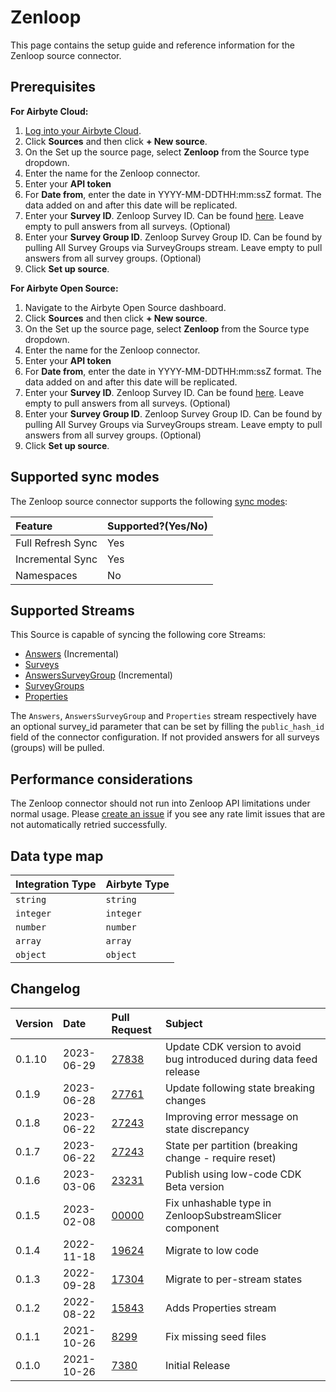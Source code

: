 # Zenloop

This page contains the setup guide and reference information for the Zenloop source connector.

## Prerequisites

<!-- env:cloud -->

**For Airbyte Cloud:**

1. [Log into your Airbyte Cloud](https://cloud.airbyte.com/workspaces).
2. Click **Sources** and then click **+ New source**.
3. On the Set up the source page, select **Zenloop** from the Source type dropdown.
4. Enter the name for the Zenloop connector.
5. Enter your **API token**
6. For **Date from**, enter the date in YYYY-MM-DDTHH:mm:ssZ format. The data added on and after
   this date will be replicated.
7. Enter your **Survey ID**. Zenloop Survey ID. Can be found
   <a href="https://app.zenloop.com/settings/api">here</a>. Leave empty to pull answers from all
   surveys. (Optional)
8. Enter your **Survey Group ID**. Zenloop Survey Group ID. Can be found by pulling All Survey
   Groups via SurveyGroups stream. Leave empty to pull answers from all survey groups. (Optional)
9. Click **Set up source**.
<!-- /env:cloud -->

<!-- env:oss -->

**For Airbyte Open Source:**

1. Navigate to the Airbyte Open Source dashboard.
2. Click **Sources** and then click **+ New source**.
3. On the Set up the source page, select **Zenloop** from the Source type dropdown.
4. Enter the name for the Zenloop connector.
5. Enter your **API token**
6. For **Date from**, enter the date in YYYY-MM-DDTHH:mm:ssZ format. The data added on and after
   this date will be replicated.
7. Enter your **Survey ID**. Zenloop Survey ID. Can be found
   <a href="https://app.zenloop.com/settings/api">here</a>. Leave empty to pull answers from all
   surveys. (Optional)
8. Enter your **Survey Group ID**. Zenloop Survey Group ID. Can be found by pulling All Survey
   Groups via SurveyGroups stream. Leave empty to pull answers from all survey groups. (Optional)
9. Click **Set up source**.
<!-- /env:oss -->

## Supported sync modes

The Zenloop source connector supports the following
[sync modes](https://docs.airbyte.com/cloud/core-concepts#connection-sync-modes):

| Feature           | Supported?\(Yes/No\) |
| :---------------- | :------------------- |
| Full Refresh Sync | Yes                  |
| Incremental Sync  | Yes                  |
| Namespaces        | No                   |

## Supported Streams

This Source is capable of syncing the following core Streams:

- [Answers](https://docs.zenloop.com/reference#get-answers) \(Incremental\)
- [Surveys](https://docs.zenloop.com/reference#get-list-of-surveys)
- [AnswersSurveyGroup](https://docs.zenloop.com/reference#get-answers-for-survey-group)
  \(Incremental\)
- [SurveyGroups](https://docs.zenloop.com/reference#get-list-of-survey-groups)
- [Properties](https://docs.zenloop.com/reference#get-list-of-properties)

The `Answers`, `AnswersSurveyGroup` and `Properties` stream respectively have an optional survey_id
parameter that can be set by filling the `public_hash_id` field of the connector configuration. If
not provided answers for all surveys (groups) will be pulled.

## Performance considerations

The Zenloop connector should not run into Zenloop API limitations under normal usage. Please
[create an issue](https://github.com/airbytehq/airbyte/issues) if you see any rate limit issues that
are not automatically retried successfully.

## Data type map

| Integration Type | Airbyte Type |
| :--------------- | :----------- |
| `string`         | `string`     |
| `integer`        | `integer`    |
| `number`         | `number`     |
| `array`          | `array`      |
| `object`         | `object`     |

## Changelog

| Version | Date       | Pull Request                                             | Subject                                                             |
| :------ | :--------- | :------------------------------------------------------- | :------------------------------------------------------------------ |
| 0.1.10  | 2023-06-29 | [27838](https://github.com/airbytehq/airbyte/pull/27838) | Update CDK version to avoid bug introduced during data feed release |
| 0.1.9   | 2023-06-28 | [27761](https://github.com/airbytehq/airbyte/pull/27761) | Update following state breaking changes                             |
| 0.1.8   | 2023-06-22 | [27243](https://github.com/airbytehq/airbyte/pull/27243) | Improving error message on state discrepancy                        |
| 0.1.7   | 2023-06-22 | [27243](https://github.com/airbytehq/airbyte/pull/27243) | State per partition (breaking change - require reset)               |
| 0.1.6   | 2023-03-06 | [23231](https://github.com/airbytehq/airbyte/pull/23231) | Publish using low-code CDK Beta version                             |
| 0.1.5   | 2023-02-08 | [00000](https://github.com/airbytehq/airbyte/pull/00000) | Fix unhashable type in ZenloopSubstreamSlicer component             |
| 0.1.4   | 2022-11-18 | [19624](https://github.com/airbytehq/airbyte/pull/19624) | Migrate to low code                                                 |
| 0.1.3   | 2022-09-28 | [17304](https://github.com/airbytehq/airbyte/pull/17304) | Migrate to per-stream states                                        |
| 0.1.2   | 2022-08-22 | [15843](https://github.com/airbytehq/airbyte/pull/15843) | Adds Properties stream                                              |
| 0.1.1   | 2021-10-26 | [8299](https://github.com/airbytehq/airbyte/pull/8299)   | Fix missing seed files                                              |
| 0.1.0   | 2021-10-26 | [7380](https://github.com/airbytehq/airbyte/pull/7380)   | Initial Release                                                     |
